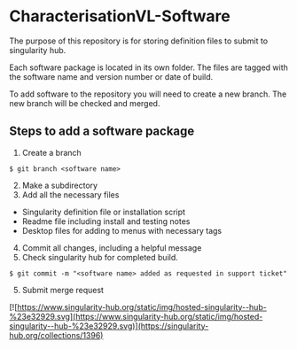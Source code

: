 # CharacterisationVL-Software
The purpose of this repository is for storing definition files to submit to singularity hub.

Each software package is located in its own folder. The files are tagged with the software name and version number or date of build.

To add software to the repository you will need to create a new branch. The new branch will be checked and merged.

## Steps to add a software package
1. Create a branch
```
$ git branch <software name>
```
2. Make a subdirectory
3. Add all the necessary files
 * Singularity definition file or installation script
 * Readme file including install and testing notes
 * Desktop files for adding to menus with necessary tags
4. Commit all changes, including a helpful message
5. Check singularity hub for completed build.
```
$ git commit -m "<software name> added as requested in support ticket"
```
5. Submit merge request




[![https://www.singularity-hub.org/static/img/hosted-singularity--hub-%23e32929.svg](https://www.singularity-hub.org/static/img/hosted-singularity--hub-%23e32929.svg)](https://singularity-hub.org/collections/1396)

